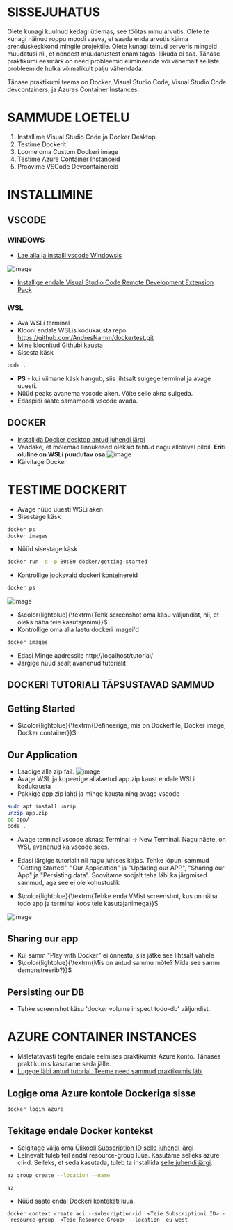 # SISSEJUHATUS 

Olete kunagi kuulnud kedagi ütlemas, see töötas minu arvutis. Olete te kunagi näinud roppu moodi vaeva, et saada enda arvutis käima arenduskeskkond mingile projektile. 
Olete kunagi teinud serveris mingeid muudatusi nii, et nendest muudatustest enam tagasi liikuda ei saa. Tänase praktikumi eesmärk on need probleemid elimineerida või vähemalt selliste probleemide hulka võimalikult palju vähendada. 

Tänase praktikumi teema on Docker, Visual Studio Code, Visual Studio Code devcontainers, ja Azures Container Instances. 



# SAMMUDE LOETELU 


1. Installime Visual Studio Code ja Docker Desktopi
2. Testime Dockerit
3. Loome oma Custom Dockeri image 
5. Testime Azure Container Instanceid
6. Proovime VSCode Devcontainereid



# INSTALLIMINE 

## VSCODE 


### WINDOWS

+ [Lae alla ja installi vscode Windowsis](https://code.visualstudio.com/)

![image](https://user-images.githubusercontent.com/21141607/199066212-7d612dd1-2674-4840-aeb7-9b6905cc49ee.png)

+ [Installige endale Visual Studio Code Remote Development Extension Pack](https://marketplace.visualstudio.com/items?itemName=ms-vscode-remote.vscode-remote-extensionpack)

### WSL 

+ Ava WSLi terminal
+ Klooni endale WSLis kodukausta repo https://github.com/AndresNamm/dockertest.git
+ Mine kloonitud Githubi kausta 
+ Sisesta käsk 
~~~sh
code .
~~~
+ **PS** - kui viimane käsk hangub, siis lihtsalt sulgege terminal ja avage uuesti. 
+ Nüüd peaks avanema vscode aken. Võite selle akna sulgeda. 
+ Edaspidi saate samamoodi vscode avada. 

## DOCKER 

+ [Installida Docker desktop antud juhendi järgi](https://docs.docker.com/desktop/install/windows-install/)
+ Vaadake, et mõlemad linnukesed oleksid tehtud nagu alloleval pildil. **Eriti oluline on WSLi puudutav osa**
![image](https://user-images.githubusercontent.com/21141607/199082608-c1d0aca8-67ec-4394-8a2b-ae3f56344f86.png)
+ Käivitage Docker 


# TESTIME DOCKERIT 

+ Avage nüüd uuesti WSLi aken 
+ Sisestage käsk
~~~sh
docker ps
docker images 
~~~
+ Nüüd sisestage käsk
~~~sh
docker run -d -p 80:80 docker/getting-started
~~~~
+ Kontrollige jooksvaid dockeri konteinereid
~~~sh
docker ps
~~~
![image](https://user-images.githubusercontent.com/21141607/199088747-d6e543f0-e2fe-4838-a966-b27d96374002.png)
+ $\color{lightblue}{\textrm{Tehk screenshot oma käsu väljundist, nii, et oleks näha teie kasutajanimi}}$
+ Kontrollige oma alla laetu dockeri imagei'd 
~~~sh
docker images
~~~


+ Edasi Minge aadressile http://localhost/tutorial/
+ Järgige nüüd sealt avanenud tutorialit

## DOCKERI TUTORIALI TÄPSUSTAVAD SAMMUD 

## Getting Started

+ $\color{lightblue}{\textrm{Defineerige, mis on Dockerfile, Docker image, Docker container}}$

## Our Application

+ Laadige alla zip fail. 
![image](https://user-images.githubusercontent.com/21141607/199086224-ad1b694b-d794-4238-a28c-187a3c2f8f01.png)
+ Avage WSL ja kopeerige allalaetud app.zip kaust endale WSLi kodukausta 
+ Pakkige app.zip lahti ja minge kausta ning avage vscode

~~~sh
sudo apt install unzip
unzip app.zip
cd app/
code .
~~~
+ Avage terminal vscode aknas: Terminal -> New Terminal. Nagu näete, on WSL avanenud ka vscode sees.
+ Edasi järgige tutorialit nii nagu juhises kirjas. Tehke lõpuni sammud "Getting Started", "Our Application" ja "Updating our APP", "Sharing our App" ja "Persisting data". Soovitame soojalt teha läbi ka järgmised sammud, aga see ei ole kohustuslik

+ $\color{lightblue}{\textrm{Tehke enda VMist screenshot, kus on näha todo app ja terminal koos teie kasutajanimega}}$
 

![image](https://user-images.githubusercontent.com/21141607/199090984-6bba50ea-3b91-46aa-babd-38b71c15b72c.png)



## Sharing our app

+ Kui samm "Play with Docker" ei õnnestu, siis jätke see lihtsalt vahele
+ $\color{lightblue}{\textrm{Mis on antud sammu mõte? Mida see samm demonstreerib?}}$


## Persisting our DB

+ Tehke screenshot käsu 'docker volume inspect todo-db' väljundist.

# AZURE CONTAINER INSTANCES

+ Mäletatavasti tegite endale eelmises praktikumis Azure konto. Tänases praktikumis kasutame seda jälle. 
+ [Lugege läbi antud tutorial. Teeme need sammud praktikumis läbi](https://docs.docker.com/cloud/aci-integration/)


## Logige oma Azure kontole Dockeriga sisse

~~~sh
docker login azure
~~~


## Tekitage endale Docker kontekst

+ Selgitage välja oma [Ülikooli Subscription ID selle juhendi järgi](https://learn.microsoft.com/en-us/azure/azure-portal/get-subscription-tenant-id)
+ Eelnevalt tuleb teil endal resource-group luua. Kasutame selleks azure cli-d. Selleks, et seda kasutada, tuleb ta installida [selle juhendi järgi](https://learn.microsoft.com/en-us/cli/azure/install-azure-cli-linux?source=recommendations&pivots=apt). 

~~~sh
az group create --location --name
~~~


~~~sh 
az 
~~~

+ Nüüd saate endal Dockeri konteksti luua. 
~~~
docker context create aci --subscription-id  <Teie Subscriptioni ID> --resource-group  <Teie Resource Group> --location  eu-west
~~~

##




